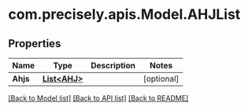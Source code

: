 # com.precisely.apis.Model.AHJList
## Properties

Name | Type | Description | Notes
------------ | ------------- | ------------- | -------------
**Ahjs** | [**List&lt;AHJ&gt;**](AHJ.md) |  | [optional] 

[[Back to Model list]](../README.md#documentation-for-models) [[Back to API list]](../README.md#documentation-for-api-endpoints) [[Back to README]](../README.md)

